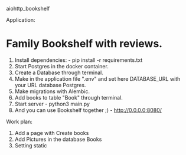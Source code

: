 aiohttp_bookshelf

Application: 
# Family Bookshelf with reviews.

1. Install dependencies: - pip install -r requirements.txt
2. Start Postgres in the docker container.
3. Create a Database through terminal.
4. Make in the application file ".env" and set here DATABASE_URL with your URL database Postgres.
5. Make migrations with Alembic.
6. Add books to table "Book" through terminal.
7. Start server - python3 main.py
8. And you can use Bookshelf together ;) - http://0.0.0.0:8080/


Work plan:
1. Add a page with Create books
2. Add Pictures in the database Books
3. Setting static
